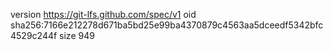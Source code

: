 version https://git-lfs.github.com/spec/v1
oid sha256:7166e212278d671ba5bd25e99ba4370879c4563aa5dceedf5342bfc4529c244f
size 949
